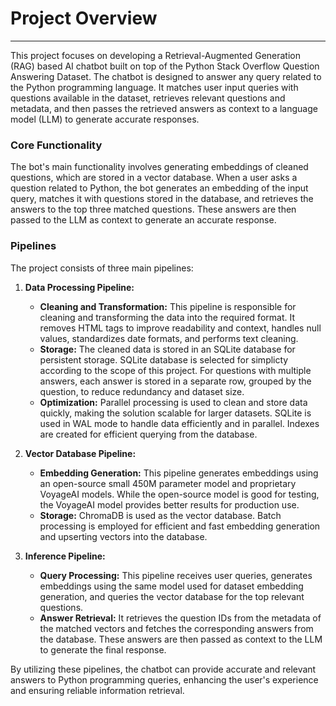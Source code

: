 # Project Overview

---

This project focuses on developing a Retrieval-Augmented Generation (RAG) based AI chatbot built on top of the Python Stack Overflow Question Answering Dataset. The chatbot is designed to answer any query related to the Python programming language. It matches user input queries with questions available in the dataset, retrieves relevant questions and metadata, and then passes the retrieved answers as context to a language model (LLM) to generate accurate responses.

### Core Functionality

The bot's main functionality involves generating embeddings of cleaned questions, which are stored in a vector database. When a user asks a question related to Python, the bot generates an embedding of the input query, matches it with questions stored in the database, and retrieves the answers to the top three matched questions. These answers are then passed to the LLM as context to generate an accurate response.

### Pipelines

The project consists of three main pipelines:

1. **Data Processing Pipeline:**
   - **Cleaning and Transformation:** This pipeline is responsible for cleaning and transforming the data into the required format. It removes HTML tags to improve readability and context, handles null values, standardizes date formats, and performs text cleaning.
   - **Storage:** The cleaned data is stored in an SQLite database for persistent storage. SQLite database is selected for simplicty according to the scope of this project. For questions with multiple answers, each answer is stored in a separate row, grouped by the question, to reduce redundancy and dataset size.
   - **Optimization:** Parallel processing is used to clean and store data quickly, making the solution scalable for larger datasets. SQLite is used in WAL mode to handle data efficiently and in parallel. Indexes are created for efficient querying from the database.

2. **Vector Database Pipeline:**
   - **Embedding Generation:** This pipeline generates embeddings using an open-source small 450M parameter model and proprietary VoyageAI models. While the open-source model is good for testing, the VoyageAI model provides better results for production use.
   - **Storage:** ChromaDB is used as the vector database. Batch processing is employed for efficient and fast embedding generation and upserting vectors into the database.

3. **Inference Pipeline:**
   - **Query Processing:** This pipeline receives user queries, generates embeddings using the same model used for dataset embedding generation, and queries the vector database for the top relevant questions.
   - **Answer Retrieval:** It retrieves the question IDs from the metadata of the matched vectors and fetches the corresponding answers from the database. These answers are then passed as context to the LLM to generate the final response.

By utilizing these pipelines, the chatbot can provide accurate and relevant answers to Python programming queries, enhancing the user's experience and ensuring reliable information retrieval.
